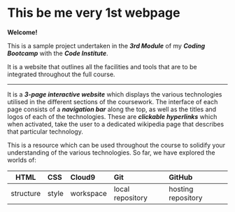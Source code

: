 # This be me very 1st webpage

**Welcome!**

This is a sample project undertaken in the **_3rd Module_** of my **_Coding Bootcamp_** with the **_Code Institute_**.

It is a website that outlines all the facilities and tools that are to be integrated throughout the full course.
_________________

It is a **_3-page interactive website_** which displays the various technologies utilised in the different sections of the coursework. The interface of each page consists of a **_navigation bar_** along the top, as well as the titles and logos of each of the technologies. These are **_clickable hyperlinks_** which when activated, take the user to a dedicated wikipedia page that describes that particular technology.

This is a resource which can be used throughout the course to solidify your understanding of the various technologies. So far, we have explored the worlds of:

| HTML    | CSS | Cloud9  | Git            | GitHub           |
|---------|:----|:--------|:---------------|:-----------------|
|structure|style|workspace|local repository|hosting repository|




